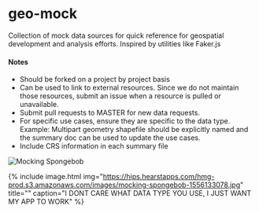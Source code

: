 # geo-mock
Collection of mock data sources for quick reference for geospatial development and analysis efforts. Inspired by utilities like Faker.js

#### Notes
- Should be forked on a project by project basis
- Can be used to link to external resources. Since we do not maintain those resources, submit an issue when a resource is pulled or unavailable. 
- Submit pull requests to MASTER for new data requests. 
- For specific use cases, ensure they are specific to the data type. Example: Multipart geometry shapefile should be explicitly named and the summary doc can be used to update the use cases. 
- Include CRS information in each summary file

![Mocking Spongebob](https://hips.hearstapps.com/hmg-prod.s3.amazonaws.com/images/mocking-spongebob-1556133078.jpg)


{% include image.html img="https://hips.hearstapps.com/hmg-prod.s3.amazonaws.com/images/mocking-spongebob-1556133078.jpg" title="" caption="I DONT CARE WHAT DATA TYPE YOU USE, I JUST WANT MY APP TO WORK" %}
